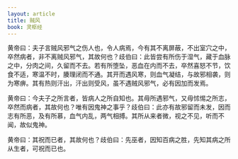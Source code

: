 ```yaml
---
layout: article
title: 贼风
book: 灵枢经
---
```


黄帝曰：夫子言贼风邪气之伤人也，令人病焉，今有其不离屏蔽，不出室穴之中，卒然病者，非不离贼风邪气，其故何也？歧伯曰：此皆尝有所伤于湿气，藏于血脉之中，分肉之间，久留而不去。若有所堕坠，恶血在内而不去，卒然喜怒不节，饮食不适，寒温不时，腠理闭而不通。其开而遇风寒，则血气凝结，与故邪相袭，则为寒痹。其有热则汗出，汗出则受风，虽不遇贼风邪气，必有因加而发焉。

黄帝曰：今夫子之所言者，皆病人之所自知也。其毋所遇邪气，又毋怵惕之所志，卒然而病者，其故何也？唯有因鬼神之事乎？歧伯曰：此亦有故邪留而未发，因而志有所恶，及有所慕，血气内乱，两气相搏。其所从来者微，视之不见，听而不闻，故似鬼神。

黄帝曰：其祝而已者，其故何也？歧伯曰：先巫者，因知百病之胜，先知其病之所从生者，可祝而已也。

